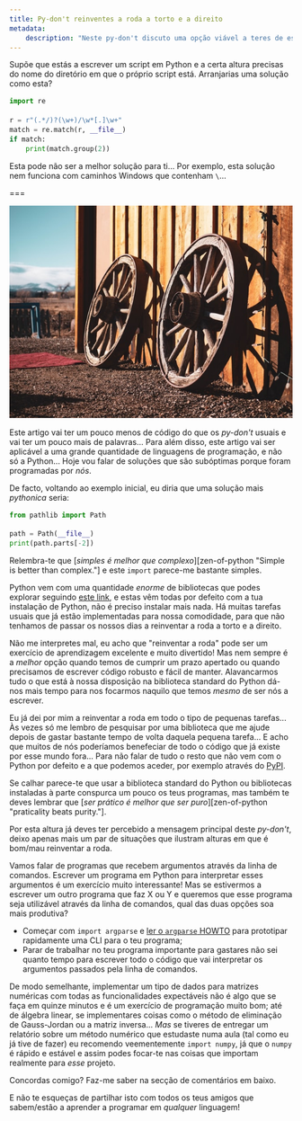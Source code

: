 ```yaml
---
title: Py-don't reinventes a roda a torto e a direito
metadata:
    description: "Neste py-don't discuto uma opção viável a teres de estar sempre a reinventar a roda."
---
```


Supõe que estás a escrever um script em Python e a certa altura precisas do nome do diretório em que o próprio script está. Arranjarias uma solução como esta?

```py
import re

r = r"(.*/)?(\w+)/\w*[.]\w+"
match = re.match(r, __file__)
if match:
    print(match.group(2))
```

Esta pode não ser a melhor solução para ti... Por exemplo, esta solução nem funciona com caminhos Windows que contenham `\`...

===

![two wooden wheels against a wall](wheel.jpg "Photo by Jon Cartagena on Unsplash")

Este artigo vai ter um pouco menos de código do que os _py-don't_ usuais e vai ter um pouco mais de palavras... Para além disso, este artigo vai ser aplicável a uma grande quantidade de linguagens de programação, e não só a Python... Hoje vou falar de soluções que são subóptimas porque foram programadas por _nós_.

De facto, voltando ao exemplo inicial, eu diria que uma solução mais _pythonica_ seria:

```py
from pathlib import Path

path = Path(__file__)
print(path.parts[-2])
```

Relembra-te que [_simples é melhor que complexo_][zen-of-python "Simple is better than complex."] e este `import` parece-me bastante simples.

Python vem com uma quantidade _enorme_ de bibliotecas que podes explorar seguindo [este link][py3.8 docs], e estas vêm todas por defeito com a tua instalação de Python, não é preciso instalar mais nada. Há muitas tarefas usuais que já estão implementadas para nossa comodidade, para que não tenhamos de passar os nossos dias a reinventar a roda a torto e a direito.

Não me interpretes mal, eu acho que "reinventar a roda" pode ser um exercício de aprendizagem excelente e muito divertido! Mas nem sempre é a _melhor_ opção quando temos de cumprir um prazo apertado ou quando precisamos de escrever código robusto e fácil de manter. Alavancarmos tudo o que está à nossa disposição na biblioteca standard do Python dá-nos mais tempo para nos focarmos naquilo que temos _mesmo_ de ser nós a escrever.

Eu já dei por mim a reinventar a roda em todo o tipo de pequenas tarefas... Às vezes só me lembro de pesquisar por uma biblioteca que me ajude depois de gastar bastante tempo de volta daquela pequena tarefa... E acho que muitos de nós poderíamos benefeciar de todo o código que já existe por esse mundo fora... Para não falar de tudo o resto que não vem com o Python por defeito e a que podemos aceder, por exemplo através do [PyPI].

Se calhar parece-te que usar a biblioteca standard do Python ou bibliotecas instaladas à parte conspurca um pouco os teus programas, mas também te deves lembrar que [_ser prático é melhor que ser puro_][zen-of-python "praticality beats purity."].

Por esta altura já deves ter percebido a mensagem principal deste _py-don't_, deixo apenas mais um par de situações que ilustram alturas em que é bom/mau reinventar a roda.

Vamos falar de programas que recebem argumentos através da linha de comandos. Escrever um programa em Python para interpretar esses argumentos é um exercício muito interessante! Mas se estivermos a escrever um outro programa que faz X ou Y e queremos que esse programa seja utilizável através da linha de comandos, qual das duas opções soa mais produtiva?

 - Começar com `import argparse` e [ler o `argparse` HOWTO][argparse howto] para prototipar rapidamente uma CLI para o teu programa;
 - Parar de trabalhar no teu programa importante para gastares não sei quanto tempo para escrever todo o código que vai interpretar os argumentos passados pela linha de comandos.

De modo semelhante, implementar um tipo de dados para matrizes numéricas com todas as funcionalidades expectáveis não é algo que se faça em quinze minutos e é um exercício de programação muito bom; até de álgebra linear, se implementares coisas como o método de eliminação de Gauss-Jordan ou a matriz inversa... _Mas_ se tiveres de entregar um relatório sobre um método numérico que estudaste numa aula (tal como eu já tive de fazer) eu recomendo veementemente `import numpy`, já que o `numpy` é rápido e estável e assim podes focar-te nas coisas que importam realmente para _esse_ projeto.

Concordas comigo? Faz-me saber na secção de comentários em baixo.

E não te esqueças de partilhar isto com todos os teus amigos que sabem/estão a aprender a programar em _qualquer_ linguagem!

[py3.8 docs]: https://docs.python.org/3/library/index.html
[argparse howto]: https://docs.python.org/3/howto/argparse.html
[PyPI]: https://pypi.org
[zen-of-python]: ../pydont-zen-of-python